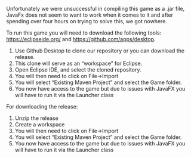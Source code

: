 Unfortunately we were unsuccessful in compiling this game as a .jar file, JavaFx does not seem to want to work when it comes to it and after spending over four hours on trying to solve this, we got nowhere. 

To run this game you will need to download the following tools: https://eclipseide.org/ and https://github.com/apps/desktop.

1. Use Github Desktop to clone our repository or you can download the release.
2. This clone will serve as an “workspace” for Eclipse.
3. Open Eclipse IDE, and select the cloned repository.
4. You will then need to click on File->Import
5. You will select “Existing Maven Project” and select the Game folder.
6. You now have access to the game but due to issues with JavaFX you will have to run it via the Launcher class

For downloading the release:
1. Unzip the release
2. Create a workspace
3. You will then need to click on File->Import
4. You will select “Existing Maven Project” and select the Game folder.
5. You now have access to the game but due to issues with JavaFX you will have to run it via the Launcher class
